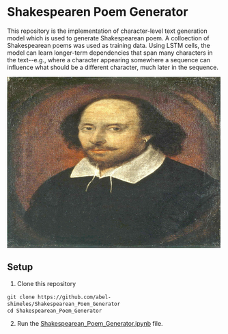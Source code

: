 # Shakespearen Poem Generator

This repository is the implementation of character-level text generation model which is used to generate Shakespearean poem. A colloection of Shakespearean poems was used as training data. Using LSTM cells, the model can learn longer-term dependencies that span many characters in the text--e.g., where a character appearing somewhere a sequence can influence what should be a different character, much later in the sequence.


<div style="align:center">
  <img src="images/shakespeare.jpg" alt="Shakespeare" width="500" height="400">
</div>


## Setup
1. Clone this repository
```shell
git clone https://github.com/abel-shimeles/Shakespearean_Poem_Generator
cd Shakespearean_Poem_Generator
```
2. Run the [Shakespearean_Poem_Generator.ipynb](Shakespearean_Poem_Generator.ipynb) file.

